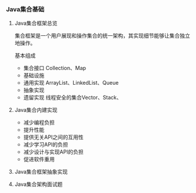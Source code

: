 ### Java集合基础

1. Java集合框架总览

   集合框架是一个用户展现和操作集合的统一架构，其实现细节能够让集合独立地操作。

   基本组成

   * 集合接口 Collection、Map
   * 基础设施
   * 通用实现   ArrayList、LinkedList、Queue
   * 抽象实现  
   * 遗留实现 线程安全的集合Vector、Stack、

2. Java集合内建实现

   * 减少编程负担
   * 提升性能
   * 提供无关API之间的互用性
   * 减少学习API的负担
   * 减少设计与实现API的负担
   * 促进软件重用

3. Java集合框架抽象实现

   

4. Java集合架构面试题

   